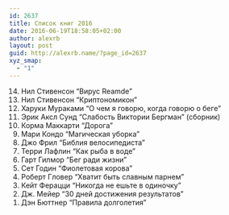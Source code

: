 ```yaml
---
id: 2637
title: Список книг 2016
date: 2016-06-19T18:58:05+02:00
author: alexrb
layout: post
guid: http://alexrb.name/?page_id=2637
xyz_smap:
  - "1"
---
```

<ol reversed>
  <li>
    Нил Стивенсон &#8220;Вирус Reamde&#8221;
  </li>
  <li>
    Нил Стивенсон &#8220;Криптономикон&#8221;
  </li>
  <li>
    Харуки Мураками &#8220;О чем я говорю, когда говорю о беге&#8221;
  </li>
  <li>
    Эрик Аксл Сунд &#8220;Слабость Виктории Бергман&#8221; (сборник)
  </li>
  <li>
    Корма Маккарти &#8220;Дорога&#8221;
  </li>
  <li>
    Мари Кондо &#8220;Магическая уборка&#8221;
  </li>
  <li>
    Джо Фрил &#8220;Библия велосипедиста&#8221;
  </li>
  <li>
    Терри Лафлин &#8220;Как рыба в воде&#8221;
  </li>
  <li>
    Гарт Гилмор &#8220;Бег ради жизни&#8221;
  </li>
  <li>
    Сет Годин &#8220;Фиолетовая корова&#8221;
  </li>
  <li>
    Роберт Гловер &#8220;Хватит быть славным парнем&#8221;
  </li>
  <li>
    Кейт Ферацци &#8220;Никогда не ешьте в одиночку&#8221;
  </li>
  <li>
    Дж. Мейер &#8220;30 дней достижения результатов&#8221;
  </li>
  <li>
    Дэн Бюттнер &#8220;Правила долголетия&#8221;
  </li>
</ol>
